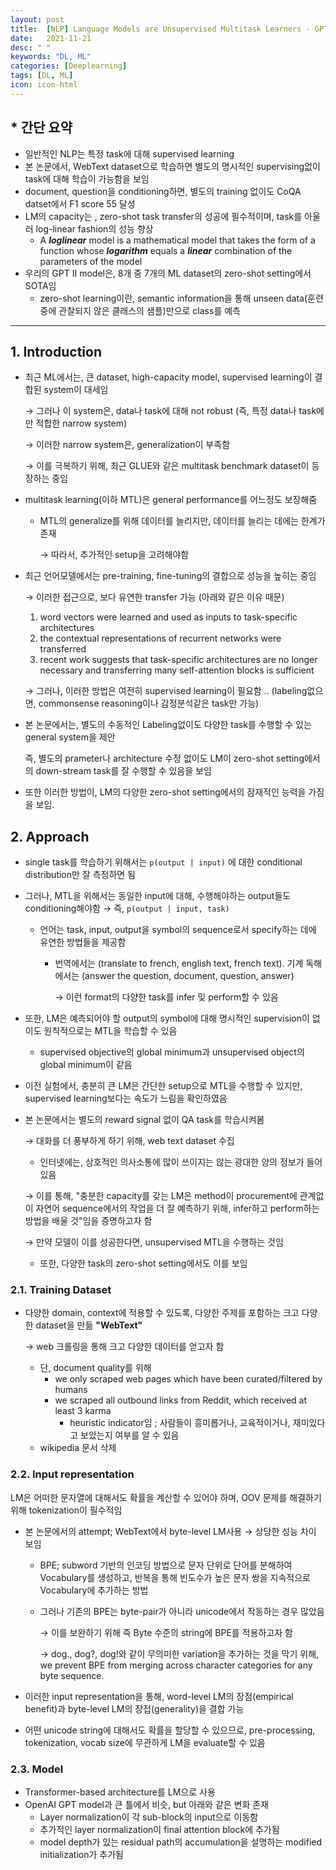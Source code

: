 ```yaml
---
layout: post
title:  [NLP] Language Models are Unsupervised Multitask Learners - GPT2
date:   2021-11-21
desc: " "
keywords: "DL, ML"
categories: [Deeplearning]
tags: [DL, ML]
icon: icon-html
---
```


## * 간단 요약

- 일반적인 NLP는 특정 task에 대해 supervised learning
- 본 논문에서, WebText dataset으로 학습하면 별도의 명시적인 supervising없이 task에 대해 학습이 가능함을 보임
- document, question을 conditioning하면, 별도의 training 없이도 CoQA datset에서 F1 score 55 달성
- LM의 capacity는 , zero-shot task transfer의 성공에 필수적이며, task를 아울러 log-linear fashion의 성능 향상
    - A ***log******linear*** model is a mathematical model that takes the form of a function whose ***logarithm*** equals a ***linear*** combination of the parameters of the model
- 우리의 GPT II model은, 8개 중 7개의 ML dataset의 zero-shot setting에서 SOTA임
    - zero-shot learning이란, semantic information을 통해 unseen data(훈련 중에 관찰되지 않은 클래스의 샘플)만으로 class를 예측

---

## 1. Introduction

- 최근 ML에서는, 큰 dataset, high-capacity model, supervised learning이 결합된 system이 대세임

    → 그러나 이 system은, data나 task에 대해 not robust (즉, 특정 data나 task에만 적합한 narrow system)

    → 이러한 narrow system은, generalization이 부족함

    → 이를 극복하기 위해, 최근 GLUE와 같은 multitask benchmark dataset이 등장하는 중임

- multitask learning(이하 MTL)은 general performance를 어느정도 보장해줌
    - MTL의 generalize를 위해 데이터를 늘리지만, 데이터를 늘리는 데에는 한계가 존재

        → 따라서, 추가적인 setup을 고려해야함

- 최근 언어모델에서는 pre-training, fine-tuning의 결합으로 성능을 높히는 중임

    → 이러한 접근으로, 보다 유연한 transfer 가능 (아래와 같은 이유 때문)

    1. word vectors were learned and used as inputs to task-specific architectures
    2. the contextual representations of recurrent networks were transferred
    3. recent work suggests that task-specific architectures are no longer necessary and transferring many self-attention blocks is sufficient

    → 그러나, 이러한 방법은 여전히 supervised learning이 필요함 .. (labeling없으면, commonsense reasoning이나 감정분석같은 task만 가능)

- 본 논문에서는, 별도의 수동적인 Labeling없이도 다양한 task를 수행할 수 있는 general system을 제안

    즉, 별도의 prameter나 architecture 수정 없이도 LM이 zero-shot setting에서의 down-stream task를 잘 수행할 수 있음을 보임

- 또한 이러한 방법이, LM의 다양한 zero-shot setting에서의 잠재적인 능력을 가짐을 보임.

## 2. Approach

- single task를 학습하기 위해서는 `p(output | input)` 에 대한 conditional distribution만 잘 측정하면 됨
- 그러나, MTL을 위해서는 동일한 input에 대해, 수행해야하는 output들도 conditioning해야함 → 즉, `p(output | input, task)`
    - 언어는 task, input, output을 symbol의 sequence로서 specify하는 데에 유연한 방법들을 제공함
        - 번역에서는 (translate to french, english text, french text). 기계 독해에서는 (answer the question, document, question, answer)

            → 이런 format의 다양한 task를 infer 및 perform할 수 있음

- 또한, LM은 예측되어야 할 output의 symbol에 대해 명시적인 supervision이 없이도 원칙적으로는 MTL을 학습할 수 있음
    - supervised objective의 global minimum과 unsupervised object의 global minimum이 같음
- 이전 실험에서, 충분히 큰 LM은 간단한 setup으로 MTL을 수행할 수 있지만, supervised learning보다는 속도가 느림을 확인하였음
- 본 논문에서는 별도의 reward signal 없이 QA task를 학습시켜봄

    → 대화를 더 풍부하게 하기 위해, web text dataset 수집

    - 인터넷에는, 상호적인 의사소통에 많이 쓰이지는 않는 광대한 양의 정보가 들어있음

    → 이를 통해, "충분한 capacity를 갖는 LM은 method이 procurement에 관계없이 자연어 sequence에서의 작업을 더 잘 예측하기 위해, infer하고 perform하는 방법을 배울 것"임을 증명하고자 함

    → 만약 모델이 이를 성공한다면, unsupervised MTL을 수행하는 것임

    - 또한, 다양한 task의 zero-shot setting에서도 이를 보임

### 2.1. Training Dataset

- 다양한 domain, context에 적용할 수 있도록, 다양한 주제를 포함하는 크고 다양한 dataset을 만듦 **"WebText"**

    → web 크롤링을 통해 크고 다양한 데이터를 얻고자 함

    - 단, document quality를 위해
        - we only scraped web pages which have been curated/filtered by humans
        - we scraped all outbound links from Reddit, which received at least 3 karma
            - heuristic indicator임 ; 사람들이 흥미롭거나, 교육적이거나, 재미있다고 보았는지 여부를 알 수 있음
    - wikipedia 문서 삭제

### 2.2. Input representation

LM은 어떠한 문자열에 대해서도 확률을 계산할 수 있어야 하며, OOV 문제를 해결하기 위해 tokenization이 필수적임

- 본 논문에서의 attempt; WebText에서 byte-level LM사용 → 상당한 성능 차이 보임
    - BPE; subword 기반의 인코딩 방법으로 문자 단위로 단어를 분해하여 Vocabulary를 생성하고, 반복을 통해 빈도수가 높은 문자 쌍을 지속적으로 Vocabulary에 추가하는 방법
    - 그러나 기존의 BPE는 byte-pair가 아니라 unicode에서 작동하는 경우 많았음

        → 이를 보완하기 위해 즉 Byte 수준의 string에 BPE를 적용하고자 함

        → dog., dog?, dog!와 같이 무의미한 variation을 추가하는 것을 막기 위해, we prevent BPE from merging across character categories for any byte sequence.

- 이러한 input representation을 통해, word-level LM의 장점(empirical benefit)과 byte-level LM의 장접(generality)을 결합 가능
- 어떤 unicode string에 대해서도 확률을 할당할 수 있으므로, pre-processing, tokenization, vocab size에 무관하게 LM을 evaluate할 수 있음

### 2.3. Model

- Transformer-based architecture를 LM으로 사용
- OpenAI GPT model과 큰 틀에서 비슷, but 아래와 같은 변화 존재
    - Layer normalization이 각 sub-block의 input으로 이동함
    - 추가적인 layer normalization이 final attention block에 추가됨
    - model depth가 있는 residual path의 accumulation을 설명하는 modified initialization가 추가됨
